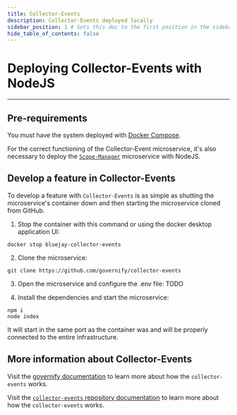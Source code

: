 ```yaml
---
title: Collector-Events
description: Collector-Events deployed locally
sidebar_position: 1 # Sets this doc to the first position in the sidebar
hide_table_of_contents: false
---
```


# Deploying Collector-Events with NodeJS

---

## Pre-requirements
You must have the system deployed with [Docker Compose](/development/setup-development-environment/docker-compose).

For the correct functioning of the Collector-Event microservice, it's also necessary to deploy the [`Scope-Manager`](/development/setup-development-environment/nodejs/scopes-manager) microservice with NodeJS.

## Develop a feature in Collector-Events

To develop a feature with `Collector-Events` is as simple as shutting the microservice's container down and then starting the microservice cloned from GitHub.

1. Stop the container with this command or using the docker desktop application UI:
```
docker stop bluejay-collector-events
```

2. Clone the microservice:
```
git clone https://github.com/governify/collector-events
```

3. Open the microservice and configure the .env file:
TODO

4. Install the dependencies and start the microservice:
```
npm i
node index
```

It will start in the same port as the container was and will be properly connected to the entire infrastructure.

## More information about Collector-Events
Visit the [governify documentation](https://docs.governify.io/development/services/collectors/collector-events) to learn more about how the `collector-events` works.

Visit the [`collector-events` repository documentation](https://github.com/governify/collector-events?tab=readme-ov-file#governify-events-collector) to learn more about how the `collector-events` works.



